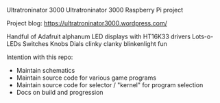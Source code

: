 Ultratroninator 3000
Ultratroninator 3000 Raspberry Pi project

Project blog: https://ultratroninator3000.wordpress.com/

Handful of Adafruit alphanum LED displays with HT16K33 drivers
Lots-o-LEDs
Switches
Knobs
Dials
clinky clanky blinkenlight fun


Intention with this repo:
* Maintain schematics
* Maintain source code for various game programs
* Maintain source code for selector / "kernel" for program selection
* Docs on build and progression
